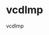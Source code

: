 # vcdlmp
vcdlmp
<meta name="google-site-verification" content="k-YGIEkQEDnhleVizv8KXR7tm9Njz0F207JVKbGgsM8" />
